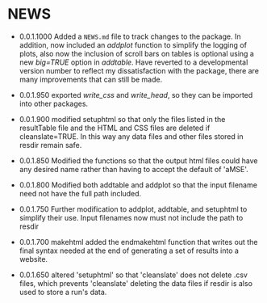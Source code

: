 # NEWS

* 0.0.1.1000 Added a `NEWS.md` file to track changes to the package. In addition, now included an _addplot_ function to simplify the logging of plots, also now the inclusion of scroll bars on tables is optional using a new _big=TRUE_ option in _addtable_. Have reverted to a developmental version number to reflect my dissatisfaction with the package, there are many improvements that can still be made.

* 0.0.1.950 exported _write_css_ and _write_head_, so they can be imported into other packages.

* 0.0.1.900 modified setuphtml so that only the files listed in the resultTable file and the HTML and CSS files are deleted if cleanslate=TRUE. In this way any data files and other files stored in resdir remain safe.

* 0.0.1.850 Modified the functions so that the output html files could have any desired name rather than having to accept the default of 'aMSE'. 

* 0.0.1.800 Modified both addtable and addplot so that the input filename need not have the full path included.

* 0.0.1.750 Further modification to addplot, addtable, and setuphtml to simplify their use. Input filenames now must not include the path to resdir

* 0.0.1.700 makehtml added the endmakehtml function that writes out the final syntax needed
at the end of generating a set of results into a website.

* 0.0.1.650 altered 'setuphtml' so that 'cleanslate' does not delete .csv files, which prevents 'cleanslate' deleting the data files if resdir is also used to store a run's data. 
